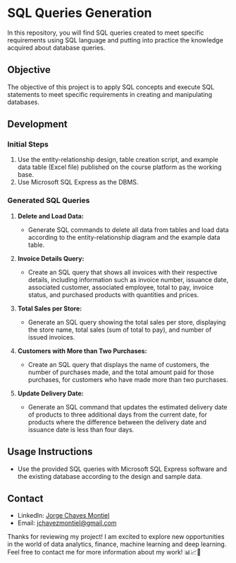 # SQL Queries Generation

In this repository, you will find SQL queries created to meet specific requirements using SQL language and putting into practice the knowledge acquired about database queries.

## Objective

The objective of this project is to apply SQL concepts and execute SQL statements to meet specific requirements in creating and manipulating databases.

## Development

### Initial Steps
1. Use the entity-relationship design, table creation script, and example data table (Excel file) published on the course platform as the working base.
2. Use Microsoft SQL Express as the DBMS.

### Generated SQL Queries
1. **Delete and Load Data:**
   - Generate SQL commands to delete all data from tables and load data according to the entity-relationship diagram and the example data table.

2. **Invoice Details Query:**
   - Create an SQL query that shows all invoices with their respective details, including information such as invoice number, issuance date, associated customer, associated employee, total to pay, invoice status, and purchased products with quantities and prices.

3. **Total Sales per Store:**
   - Generate an SQL query showing the total sales per store, displaying the store name, total sales (sum of total to pay), and number of issued invoices.

4. **Customers with More than Two Purchases:**
   - Create an SQL query that displays the name of customers, the number of purchases made, and the total amount paid for those purchases, for customers who have made more than two purchases.

5. **Update Delivery Date:**
   - Generate an SQL command that updates the estimated delivery date of products to three additional days from the current date, for products where the difference between the delivery date and issuance date is less than four days.

## Usage Instructions
- Use the provided SQL queries with Microsoft SQL Express software and the existing database according to the design and sample data.

## Contact

- LinkedIn: [Jorge Chaves Montiel](https://www.linkedin.com/in/jorge-chaves-montiel/)
- Email: jchavezmontiel@gmail.com

Thanks for reviewing my project! I am excited to explore new opportunities in the world of data analytics, finance, machine learning and deep learning. Feel free to contact me for more information about my work! 📊📈💼
